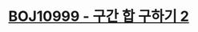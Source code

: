 # [BOJ10999 - 구간 합 구하기 2](https://www.acmicpc.net/problem/10999)
<!--tags: ds, lazyprop, segtree-->
